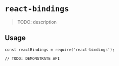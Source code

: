 # `react-bindings`

> TODO: description

## Usage

```
const reactBindings = require('react-bindings');

// TODO: DEMONSTRATE API
```
